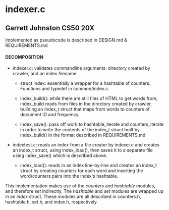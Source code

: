 # indexer.c
## Garrett Johnston CS50 20X

Implemented as pseudocode is described in DESIGN.md & REQUIREMENTS.md

#### DECOMPOSITION

* indexer.c: validates commandline arguments: directory created by crawler, and an index filename. 

    * struct index: essentially a wrapper for a hashtable of counters. Functions and typedef in common/index.c.

    * index_build(): while there are still files of HTML to get words from, index_build reads from files in the directory created by crawler, building an index_t struct that maps from words to counters of document ID and frequency. 

    * index_save(): pass off work to hashtable_iterate and counters_iterate in order to write the contents of the index_t struct built by index_build() in the format described in REQUIREMENTS.md

* indextest.c: reads an index from a file creater by indexer.c and creates an index_t struct, using index_load(), then saves it to a separate file using index_save() which is described above. 
    
    * index_load(): reads in an index line-by-line and creates an index_t struct by creating counters for each word and inserting the word/counters pairs into the index's hashtable. 


This implementation makes use of the *counters* and *hashtable* modules, and therefore *set* indirectly. The *hashtable* and *set* modules are wrapped up in an *index* struct. These modules are all described in counters.h, hashtable.h, set.h, and index.h, respectively. 